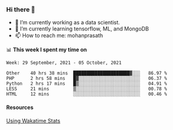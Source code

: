 ### Hi there 👋

- 🔭 I’m currently working as a data scientist.
- 🌱 I’m currently learning tensorflow, ML, and MongoDB
- 📫 How to reach me: mohanprasath

📊 **This week I spent my time on**
<!--START_SECTION:waka-->
```text
Week: 29 September, 2021 - 05 October, 2021

Other    40 hrs 38 mins  █████████████████████▓░░░   86.97 % 
PHP      2 hrs 58 mins   █▓░░░░░░░░░░░░░░░░░░░░░░░   06.37 % 
Python   2 hrs 17 mins   █▒░░░░░░░░░░░░░░░░░░░░░░░   04.91 % 
LESS     21 mins         ▒░░░░░░░░░░░░░░░░░░░░░░░░   00.78 % 
HTML     12 mins         ░░░░░░░░░░░░░░░░░░░░░░░░░   00.46 % 
```
<!--END_SECTION:waka-->

#### Resources
[Using Wakatime Stats](https://github.com/marketplace/actions/waka-readme)
